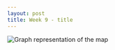 ```yaml
---
layout: post
title: Week 9 - title
---
```

![Graph representation of the map](https://leozhvng23.github.io/dream-blog/images/week9.png)
